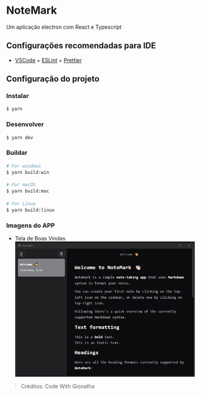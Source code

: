 # NoteMark

Um aplicação electron com React e Typescript

## Configurações recomendadas para IDE

- [VSCode](https://code.visualstudio.com/) + [ESLint](https://marketplace.visualstudio.com/items?itemName=dbaeumer.vscode-eslint) + [Prettier](https://marketplace.visualstudio.com/items?itemName=esbenp.prettier-vscode)

## Configuração do projeto

### Instalar

```bash
$ yarn
```

### Desenvolver

```bash
$ yarn dev
```

### Buildar

```bash
# For windows
$ yarn build:win

# For macOS
$ yarn build:mac

# For Linux
$ yarn build:linux
```

### Imagens do APP

- Tela de Boas Vindas
![alt text](image.png)

> Créditos: Code With Gionatha